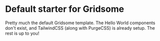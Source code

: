 # Default starter for Gridsome

Pretty much the default Gridsome template. The Hello World components don't exist, and TailwindCSS (along with PurgeCSS) is already setup. The rest is up to you!
